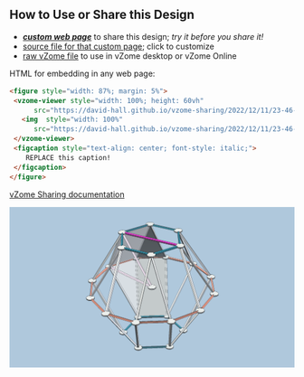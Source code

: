 
## How to Use or Share this Design

 - [***custom web page***][post] to share this design; *try it before you share it!*
 - [source file for that custom page][source]; click to customize
 - [raw vZome file][raw] to use in vZome desktop or vZome Online
 
 HTML for embedding in any web page:
 ```html
<figure style="width: 87%; margin: 5%">
  <vzome-viewer style="width: 100%; height: 60vh"
       src="https://david-hall.github.io/vzome-sharing/2022/12/11/23-46-31-hexagonal-gyrobicupola-in-sphere-near-miss/hexagonal-gyrobicupola-in-sphere-near-miss.vZome" >
    <img  style="width: 100%"
       src="https://david-hall.github.io/vzome-sharing/2022/12/11/23-46-31-hexagonal-gyrobicupola-in-sphere-near-miss/hexagonal-gyrobicupola-in-sphere-near-miss.png" >
  </vzome-viewer>
  <figcaption style="text-align: center; font-style: italic;">
     REPLACE this caption!
  </figcaption>
</figure>
 ```

[vZome Sharing documentation](https://vzome.github.io/vzome/sharing.html#how-it-works)

![Image](<hexagonal-gyrobicupola-in-sphere-near-miss.png>)


[post]: <https://david-hall.github.io/vzome-sharing/2022/12/11/hexagonal-gyrobicupola-in-sphere-near-miss-23-46-31.html>
[source]: <https://github.com/david-hall/vzome-sharing/edit/main/_posts/2022-12-11-hexagonal-gyrobicupola-in-sphere-near-miss-23-46-31.md>
[raw]: <https://raw.githubusercontent.com/david-hall/vzome-sharing/main/2022/12/11/23-46-31-hexagonal-gyrobicupola-in-sphere-near-miss/hexagonal-gyrobicupola-in-sphere-near-miss.vZome>
